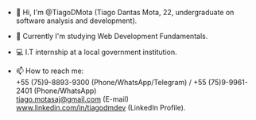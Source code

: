 - 👋 Hi, I'm @TiagoDMota (Tiago Dantas Mota, 22, undergraduate on software analysis and development).

- 🌱 Currently I'm studying Web Development Fundamentals.

- 💻 I.T internship at a local government institution.

- 📫 How to reach me:\
+55 (75)9-8893-9300 (Phone/WhatsApp/Telegram) / +55 (75)9-9961-2401 (Phone/WhatsApp)\
tiago.motasaj@gmail.com (E-mail)\
www.linkedin.com/in/tiagodmdev (LinkedIn Profile).
